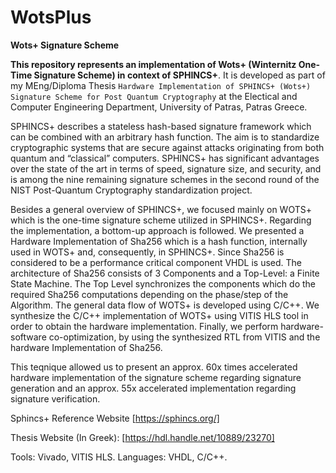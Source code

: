 # WotsPlus
**Wots+ Signature Scheme**

**This repository represents an implementation of Wots+ (Winternitz One-Time Signature Scheme) in context of SPHINCS+**. It is developed as part of my MEng/Diploma Thesis `Hardware Implementation of SPHINCS+ (Wots+) Signature Scheme for Post Quantum Cryptography` at the Electical and Computer Engineering Department, University of Patras, Patras Greece. 

SPHINCS+ describes a stateless hash-based signature framework which can be combined with an arbitrary hash function.
The aim is to standardize cryptographic systems that are secure against attacks originating from both quantum and “classical” computers.
SPHINCS+ has significant advantages over the state of the art in terms of speed, signature size, and security, and is among the nine remaining signature schemes in the second round of the NIST Post-Quantum Cryptography standardization project.

Besides a general overview of SPHINCS+, we focused mainly on WOTS+ which is the one-time signature scheme utilized in SPHINCS+. Regarding the implementation, a bottom-up approach is followed. 
We presented a Hardware Implementation of Sha256 which is a hash function, internally used in WOTS+ and, consequently, in SPHINCS+. Since Sha256 is considered to be a performance critical component VHDL is used. The architecture of Sha256 consists of 3 Components and a Top-Level: a Finite State Machine. The Top Level synchronizes the components which do the required Sha256 computations depending on the phase/step of the Algorithm. 
The general data flow of WOTS+ is developed using C/C++. We synthesize the C/C++ implementation of WOTS+ using VITIS HLS tool in order to obtain the hardware implementation. 
Finally, we perform hardware-software co-optimization, by using the synthesized RTL from VITIS and the hardware Implementation of Sha256. 

This teqnique allowed us to present an approx. 60x times accelerated hardware implementation of the signature scheme regarding signature generation and an approx. 55x accelerated implementation regarding signature verification. 

Sphincs+ Reference Website
[https://sphincs.org/]

Thesis Website (In Greek): 
[https://hdl.handle.net/10889/23270]

Tools: Vivado, VITIS HLS.
Languages: VHDL, C/C++.










